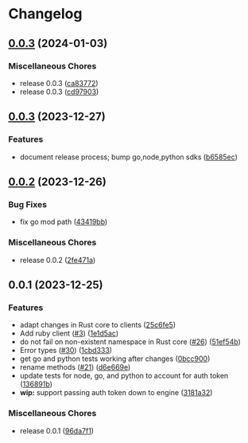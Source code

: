 # Changelog

## [0.0.3](https://github.com/flipt-io/flipt-client-sdks/compare/flipt-client-go-v0.0.3...flipt-client-go-v0.0.3) (2024-01-03)


### Miscellaneous Chores

* release 0.0.3 ([ca83772](https://github.com/flipt-io/flipt-client-sdks/commit/ca83772f90aab77f12a2982fbc999403a75f3318))
* release 0.0.3 ([cd97903](https://github.com/flipt-io/flipt-client-sdks/commit/cd979032e1844f162a0317f50e9bed0a5570bfcc))

## [0.0.3](https://github.com/flipt-io/flipt-client-sdks/compare/flipt-client-go-v0.0.2...flipt-client-go-v0.0.3) (2023-12-27)


### Features

* document release process; bump go,node,python sdks ([b6585ec](https://github.com/flipt-io/flipt-client-sdks/commit/b6585ec977c26a54f37c6a5e1f55d928d81a83ca))

## [0.0.2](https://github.com/flipt-io/flipt-client-sdks/compare/flipt-client-go-v0.0.2...flipt-client-go-v0.0.2) (2023-12-26)

### Bug Fixes

* fix go mod path ([43419bb](https://github.com/flipt-io/flipt-client-sdks/commit/43419bb630dbf01493dd6b3f09aeac57f04d2440))

### Miscellaneous Chores

* release 0.0.2 ([2fe471a](https://github.com/flipt-io/flipt-client-sdks/commit/2fe471a7ef2fec56951cfcd2d974c4e100b2d269))

## 0.0.1 (2023-12-25)

### Features

* adapt changes in Rust core to clients ([25c6fe5](https://github.com/flipt-io/flipt-client-sdks/commit/25c6fe5aaed707d4bd4a029a5518fad81d97916a))
* Add ruby client ([#3](https://github.com/flipt-io/flipt-client-sdks/issues/3)) ([1e1d5ac](https://github.com/flipt-io/flipt-client-sdks/commit/1e1d5ac2a3299ef78400e84da7fabc97d1fe6a4e))
* do not fail on non-existent namespace in Rust core ([#26](https://github.com/flipt-io/flipt-client-sdks/issues/26)) ([51ef54b](https://github.com/flipt-io/flipt-client-sdks/commit/51ef54b74c82e1cd4f1a0ac6157c9cd468eab653))
* Error types ([#30](https://github.com/flipt-io/flipt-client-sdks/issues/30)) ([1cbd333](https://github.com/flipt-io/flipt-client-sdks/commit/1cbd333d710cfbcb518897777972428c55c68259))
* get go and python tests working after changes ([0bcc900](https://github.com/flipt-io/flipt-client-sdks/commit/0bcc900e17d2f9a66495332e69162005cc9d2b18))
* rename methods ([#21](https://github.com/flipt-io/flipt-client-sdks/issues/21)) ([d6e669e](https://github.com/flipt-io/flipt-client-sdks/commit/d6e669e4bbde5a92ea71a7fa5609f5af661277da))
* update tests for node, go, and python to account for auth token ([136891b](https://github.com/flipt-io/flipt-client-sdks/commit/136891ba634259bd6fa28afac8cd3c1fd3b21368))
* **wip:** support passing auth token down to engine ([3181a32](https://github.com/flipt-io/flipt-client-sdks/commit/3181a32981f967310c993d1cedd63a8b81ce5969))

### Miscellaneous Chores

* release 0.0.1 ([96da7f1](https://github.com/flipt-io/flipt-client-sdks/commit/96da7f1b8ab04c7eaba8d5093f0e67af2e967e13))
